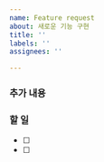 ```yaml
---
name: Feature request
about: 새로운 기능 구현
title: ''
labels: ''
assignees: ''

---
```


### 추가 내용

### 할 일
- [ ]
- [ ]
